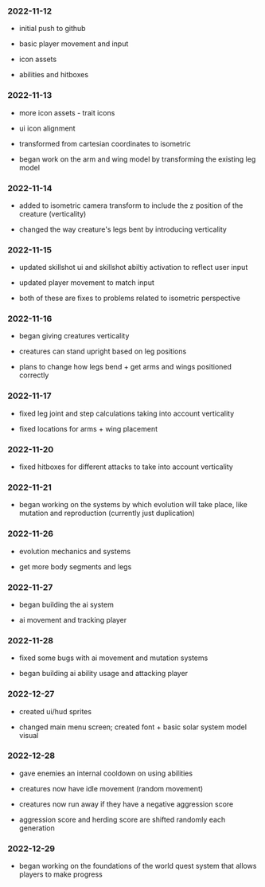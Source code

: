 ### 2022-11-12

* initial push to github

* basic player movement and input

* icon assets

* abilities and hitboxes

### 2022-11-13

* more icon assets - trait icons

* ui icon alignment

* transformed from cartesian coordinates to isometric

* began work on the arm and wing model by transforming the existing leg model

### 2022-11-14

* added to isometric camera transform to include the z position of the creature (verticality)

* changed the way creature's legs bent by introducing verticality

### 2022-11-15

* updated skillshot ui and skillshot abiltiy activation to reflect user input

* updated player movement to match input

* both of these are fixes to problems related to isometric perspective

### 2022-11-16

* began giving creatures verticality

* creatures can stand upright based on leg positions

* plans to change how legs bend + get arms and wings positioned correctly

### 2022-11-17

* fixed leg joint and step calculations taking into account verticality

* fixed locations for arms + wing placement

### 2022-11-20

* fixed hitboxes for different attacks to take into account verticality

### 2022-11-21

* began working on the systems by which evolution will take place, like mutation and reproduction (currently just duplication)

### 2022-11-26

* evolution mechanics and systems

* get more body segments and legs

### 2022-11-27

* began building the ai system

* ai movement and tracking player

### 2022-11-28

* fixed some bugs with ai movement and mutation systems

* began building ai ability usage and attacking player

### 2022-12-27

* created ui/hud sprites

* changed main menu screen; created font + basic solar system model visual

### 2022-12-28

* gave enemies an internal cooldown on using abilities

* creatures now have idle movement (random movement)

* creatures now run away if they have a negative aggression score

* aggression score and herding score are shifted randomly each generation

### 2022-12-29

* began working on the foundations of the world quest system that allows players to make progress